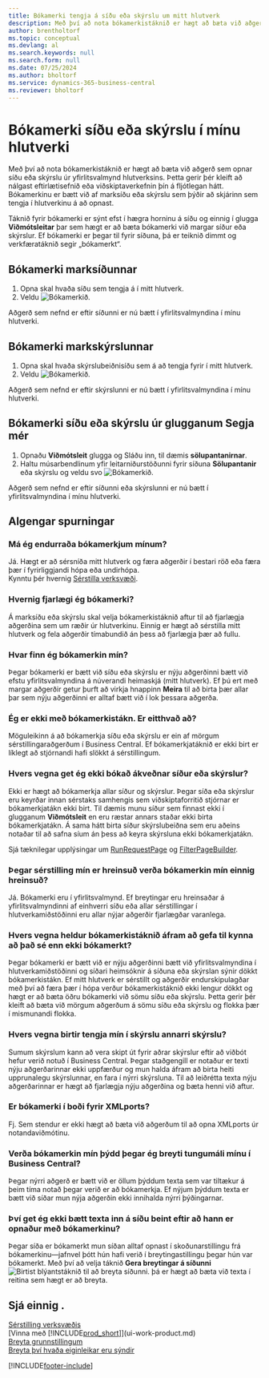 ```yaml
---
title: Bókamerki tengja á síðu eða skýrslu um mitt hlutverk
description: Með því að nota bókamerkistáknið er hægt að bæta við aðgerð sem opnar síðu eða skýrslu úr yfirlitsvalmynd hlutverksins.
author: brentholtorf
ms.topic: conceptual
ms.devlang: al
ms.search.keywords: null
ms.search.form: null
ms.date: 07/25/2024
ms.author: bholtorf
ms.service: dynamics-365-business-central
ms.reviewer: bholtorf
---
```

# Bókamerki síðu eða skýrslu í mínu hlutverki

Með því að nota bókamerkistáknið er hægt að bæta við aðgerð sem opnar síðu eða skýrslu úr yfirlitsvalmynd hlutverksins. Þetta gerir þér kleift að nálgast eftirlætisefnið eða viðskiptaverkefnin þín á fljótlegan hátt. Bókamerkinu er bætt við af marksíðu eða skýrslu sem þýðir að skjárinn sem tengja í hlutverkinu á að opnast.

Táknið fyrir bókamerki er sýnt efst í hægra horninu á síðu og einnig í glugga **Viðmótsleitar** þar sem hægt er að bæta bókamerki við margar síður eða skýrslur. Ef bókamerki er þegar til fyrir síðuna, þá er teiknið dimmt og verkfæratáknið segir „bókamerkt“.

## Bókamerki marksíðunnar

1. Opna skal hvaða síðu sem tengja á í mitt hlutverk.
2. Veldu ![Bókamerkið.](media/ui_bookmark_icon.png "Bókamerki")  

Aðgerð sem nefnd er eftir síðunni er nú bætt í yfirlitsvalmyndina í mínu hlutverki.

## Bókamerki markskýrslunnar

1. Opna skal hvaða skýrslubeiðnisíðu sem á að tengja fyrir í mitt hlutverk.
2. Veldu ![Bókamerkið.](media/ui_bookmark_icon.png "Bókamerki")  

Aðgerð sem nefnd er eftir skýrslunni er nú bætt í yfirlitsvalmyndina í mínu hlutverki.

## Bókamerki síðu eða skýrslu úr glugganum Segja mér

1. Opnaðu **Viðmótsleit** glugga og Sláðu inn, til dæmis **sölupantanirnar**.
2. Haltu músarbendlinum yfir leitarniðurstöðunni fyrir síðuna **Sölupantanir** eða skýrslu og veldu svo ![Bókamerkið.](media/ui_bookmark_icon.png "Bókamerki")  

Aðgerð sem nefnd er eftir síðunni eða skýrslunni er nú bætt í yfirlitsvalmyndina í mínu hlutverki.

## Algengar spurningar  

### Má ég endurraða bókamerkjum mínum?

Já. Hægt er að sérsníða mitt hlutverk og færa aðgerðir í bestari röð eða færa þær í fyrirliggjandi hópa eða undirhópa.  
Kynntu þér hvernig [Sérstilla verksvæði](ui-personalization-user.md).

### Hvernig fjarlægi ég bókamerki?

Á marksíðu eða skýrslu skal velja bókamerkistáknið aftur til að fjarlægja aðgerðina sem um ræðir úr hlutverkinu. Einnig er hægt að sérstilla mitt hlutverk og fela aðgerðir tímabundið án þess að fjarlægja þær að fullu.

### Hvar finn ég bókamerkin mín?

Þegar bókamerki er bætt við síðu eða skýrslu er nýju aðgerðinni bætt við efstu yfirlitsvalmyndina á núverandi heimaskjá (mitt hlutverk). Ef þú ert með margar aðgerðir getur þurft að virkja hnappinn **Meira** til að birta þær allar þar sem nýju aðgerðinni er alltaf bætt við í lok þessara aðgerða.
<!-- Should we add a screenshot here? -->

### Ég er ekki með bókamerkistákn. Er eitthvað að?

Möguleikinn á að bókamerkja síðu eða skýrslu er ein af mörgum sérstillingaraðgerðum í Business Central. Ef bókamerkjatáknið er ekki birt er líklegt að stjórnandi hafi slökkt á sérstillingum.

### Hvers vegna get ég ekki bókað ákveðnar síður eða skýrslur?

Ekki er hægt að bókamerkja allar síður og skýrslur. Þegar síða eða skýrslur eru keyrðar innan sérstaks samhengis sem viðskiptaforritið stjórnar er bókamerkjatákn ekki birt. Til dæmis munu síður sem finnast ekki í glugganum **Viðmótsleit** en eru ræstar annars staðar ekki birta bókamerkjatákn. Á sama hátt birta síður skýrslubeiðna sem eru aðeins notaðar til að safna síum án þess að keyra skýrsluna ekki bókamerkjatákn.

  Sjá tæknilegar upplýsingar um [RunRequestPage](/dynamics365/business-central/dev-itpro/developer/methods-auto/report/reportinstance-runrequestpage-method) og [FilterPageBuilder](/dynamics365/business-central/dev-itpro/developer/methods-auto/filterpagebuilder/filterpagebuilder-data-type).

### Þegar sérstilling mín er hreinsuð verða bókamerkin mín einnig hreinsuð?

Já. Bókamerki eru í yfirlitsvalmynd. Ef breytingar eru hreinsaðar á yfirlitsvalmyndinni af einhverri síðu eða allar sérstillingar í hlutverkamiðstöðinni eru allar nýjar aðgerðir fjarlægðar varanlega.

### Hvers vegna heldur bókamerkistáknið áfram að gefa til kynna að það sé enn ekki bókamerkt?

Þegar bókamerki er bætt við er nýju aðgerðinni bætt við yfirlitsvalmyndina í hlutverkamiðstöðinni og síðari heimsóknir á síðuna eða skýrslan sýnir dökkt bókamerkistákn. Ef mitt hlutverk er sérstillt og aðgerðir endurskipulagðar með því að færa þær í hópa verður bókamerkistáknið ekki lengur dökkt og hægt er að bæta öðru bókamerki við sömu síðu eða skýrslu. Þetta gerir þér kleift að bæta við mörgum aðgerðum á sömu síðu eða skýrslu og flokka þær í mismunandi flokka.

### Hvers vegna birtir tengja mín í skýrslu annarri skýrslu?

Sumum skýrslum kann að vera skipt út fyrir aðrar skýrslur eftir að viðbót hefur verið notuð í Business Central. Þegar staðgengill er notaður er texti nýju aðgerðarinnar ekki uppfærður og mun halda áfram að birta heiti upprunalegu skýrslunnar, en fara í nýrri skýrsluna. Til að leiðrétta texta nýju aðgerðarinnar er hægt að fjarlægja nýju aðgerðina og bæta henni við aftur.
<!-- For more information on report substitution, see this link UNAVAILABLE AT THIS TIME -->

### Er bókamerki í boði fyrir XMLports?

Fj. Sem stendur er ekki hægt að bæta við aðgerðum til að opna XMLports úr notandaviðmótinu.

### Verða bókamerkin mín þýdd þegar ég breyti tungumáli mínu í Business Central?

Þegar nýrri aðgerð er bætt við er öllum þýddum texta sem var tiltækur á þeim tíma notað þegar verið er að bókamerkja. Ef nýjum þýddum texta er bætt við síðar mun nýja aðgerðin ekki innihalda nýrri þýðingarnar.

### Því get ég ekki bætt texta inn á síðu beint eftir að hann er opnaður með bókamerkinu?

Þegar síða er bókamerkt mun síðan alltaf opnast í skoðunarstillingu frá bókamerkinu&mdash;jafnvel þótt hún hafi verið í breytingastillingu þegar hún var bókamerkt. Með því að velja táknið **Gera breytingar á síðunni** ![Birtist blýantstáknið til að breyta síðunni.](media/edit-pencil.png) þá er hægt að bæta við texta í reitina sem hægt er að breyta.

## Sjá einnig .

[Sérstilling verksvæðis](ui-personalization-user.md)  
[Vinna með [!INCLUDE[prod_short](includes/prod_short.md)]](ui-work-product.md)  
[Breyta grunnstillingum](ui-change-basic-settings.md)  
[Breyta því hvaða eiginleikar eru sýndir](ui-experiences.md)  

[!INCLUDE[footer-include](includes/footer-banner.md)]
